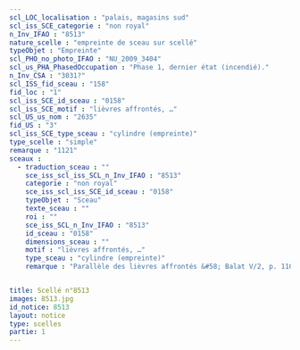 ```yaml
---
scl_LOC_localisation : "palais, magasins sud"
scl_iss_SCE_categorie : "non royal"
n_Inv_IFAO : "8513"
nature_scelle : "empreinte de sceau sur scellé"
typeObjet : "Empreinte"
scl_PHO_no_photo_IFAO : "NU_2009_3404"
scl_us_PHA_PhasedOccupation : "Phase 1, dernier état (incendié)."
n_Inv_CSA : "3031?"
scl_ISS_fid_sceau : "158"
fid_loc : "1"
scl_iss_SCE_id_sceau : "0158"
scl_iss_SCE_motif : "lièvres affrontés, …"
scl_US_us_nom : "2635"
fid_US : "3"
scl_iss_SCE_type_sceau : "cylindre (empreinte)"
type_scelle : "simple"
remarque : "1121"
sceaux :
  - traduction_sceau : ""
    sce_iss_scl_iss_SCL_n_Inv_IFAO : "8513"
    categorie : "non royal"
    sce_iss_scl_iss_SCE_id_sceau : "0158"
    typeObjet : "Sceau"
    texte_sceau : ""
    roi : ""
    sce_iss_SCL_n_Inv_IFAO : "8513"
    id_sceau : "0158"
    dimensions_sceau : ""
    motif : "lièvres affrontés, …"
    type_sceau : "cylindre (empreinte)"
    remarque : "Parallèle des lièvres affrontés &#58; Balat V/2, p. 110, fig. 113, n° 5505."


title: Scellé n°8513
images: 8513.jpg
id_notice: 8513
layout: notice
type: scelles
partie: 1
---
```

